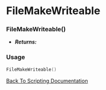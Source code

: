 # FileMakeWriteable

### FileMakeWriteable()
- ***Returns:*** 

### Usage

```Lua
FileMakeWriteable()
```


[Back To Scripting Documentation](../README.md)
